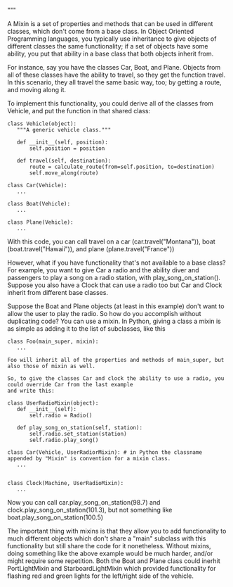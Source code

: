 """

A Mixin is a set of properties and methods that can be used in different classes, which don't
come from a base class. In Object Oriented Programming languages, you typically use inheritance
to give objects of different classes the same functionality; if a set of objects have some ability,
you put that ability in a base class that both objects inherit from.

For instance, say you have the classes Car, Boat, and Plane. Objects from all of these classes have
the ability to travel, so they get the function travel. In this scenario, they all travel the same
basic way, too; by getting a route, and moving along it.

To implement this functionality, you could derive all of the classes from Vehicle, and put the
function in that shared class:

```
class Vehicle(object):
   """A generic vehicle class."""

   def __init__(self, position):
       self.position = position

   def travel(self, destination):
       route = calculate_route(from=self.position, to=destination)
       self.move_along(route)

class Car(Vehicle):
   ...

class Boat(Vehicle):
   ...

class Plane(Vehicle):
   ...
```

With this code, you can call travel on a car (car.travel("Montana")), boat (boat.travel("Hawaii")),
and plane (plane.travel("France"))

However, what if you have functionality that's not available to a base class?
For example, you want to give Car a radio and the ability diver and passengers to play a song on a
radio station, with play_song_on_station(). Suppose you also have a Clock that can use a radio too
but Car and Clock inherit from different base classes.

Suppose the Boat and Plane objects (at least in this example) don't want to allow the user to play the radio.
So how do you accomplish without duplicating code? You can use a mixin. In Python, giving a class a mixin is
as simple as adding it to the list of subclasses, like this

```
class Foo(main_super, mixin):
   ...

Foo will inherit all of the properties and methods of main_super, but also those of mixin as well.

So, to give the classes Car and clock the ability to use a radio, you could override Car from the last example
and write this:

class UserRadioMixin(object):
   def __init__(self):
       self.radio = Radio()

   def play_song_on_station(self, station):
       self.radio.set_station(station)
       self.radio.play_song()

class Car(Vehicle, UserRadiorMixin): # in Python the classname appended by "Mixin" is convention for a mixin class.
   ...


class Clock(Machine, UserRadioMixin):
   ...
```

Now you can call car.play_song_on_station(98.7) and clock.play_song_on_station(101.3), but not something like
boat.play_song_on_station(100.5)

The important thing with mixins is that they allow you to add functionality to much different objects which
don't share a "main" subclass with this functionality but still share the code for it nonetheless.
Without mixins, doing something like the above example would be much harder, and/or might require
some repetition. Both the Boat and Plane class could inerhit PortLightMixin and StarboardLightMixin which
provided functionality for flashing red and green lights for the left/right side of the vehicle.

